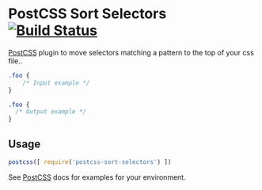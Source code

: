 # PostCSS Sort Selectors [![Build Status][ci-img]][ci]

[PostCSS] plugin to move selectors matching a pattern to the top of your css file..

[PostCSS]: https://github.com/postcss/postcss
[ci-img]:  https://travis-ci.org/IanVS/postcss-sort-selectors.svg
[ci]:      https://travis-ci.org/IanVS/postcss-sort-selectors

```css
.foo {
    /* Input example */
}
```

```css
.foo {
  /* Output example */
}
```

## Usage

```js
postcss([ require('postcss-sort-selectors') ])
```

See [PostCSS] docs for examples for your environment.

